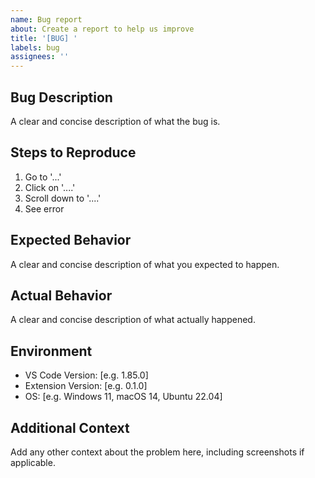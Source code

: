 ```yaml
---
name: Bug report
about: Create a report to help us improve
title: '[BUG] '
labels: bug
assignees: ''
---
```


## Bug Description
A clear and concise description of what the bug is.

## Steps to Reproduce
1. Go to '...'
2. Click on '....'
3. Scroll down to '....'
4. See error

## Expected Behavior
A clear and concise description of what you expected to happen.

## Actual Behavior
A clear and concise description of what actually happened.

## Environment
- VS Code Version: [e.g. 1.85.0]
- Extension Version: [e.g. 0.1.0]
- OS: [e.g. Windows 11, macOS 14, Ubuntu 22.04]

## Additional Context
Add any other context about the problem here, including screenshots if applicable.